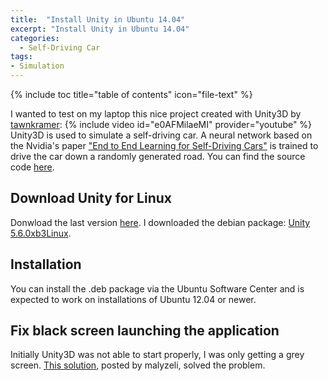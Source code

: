 ```yaml
---
title:  "Install Unity in Ubuntu 14.04"
excerpt: "Install Unity in Ubuntu 14.04"
categories: 
  - Self-Driving Car
tags:
- Simulation
---
```


{% include toc title="table of contents" icon="file-text" %}

I wanted to test on my laptop this nice project created with Unity3D by [tawnkramer](https://github.com/tawnkramer):
{% include video id="e0AFMilaeMI" provider="youtube" %}
Unity3D is used to simulate a self-driving car. A neural network based on the Nvidia's paper ["End to End Learning for Self-Driving Cars"](https://images.nvidia.com/content/tegra/automotive/images/2016/solutions/pdf/end-to-end-dl-using-px.pdf) is trained to drive the car down a randomly generated road. You can find the source code [here](https://github.com/tawnkramer/sdsandbox).



## Download Unity for Linux

Donwload the last version [here](https://forum.unity3d.com/threads/unity-on-linux-release-notes-and-known-issues.350256/). I downloaded the debian package: [Unity 5.6.0xb3Linux](http://beta.unity3d.com/download/35e1927e3b6b/public_download.html).

## Installation
You can install the .deb package via the Ubuntu Software Center and is expected to work on installations of Ubuntu 12.04 or newer.

## Fix black screen launching the application
Initially Unity3D was not able to start properly, I was only getting a grey screen. [This solution](https://forum.unity3d.com/threads/dark-grey-screen-fix.448936/), posted by malyzeli, solved the problem.